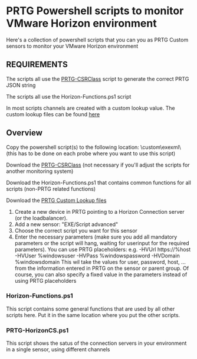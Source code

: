 # PRTG Powershell scripts to monitor VMware Horizon environment
Here's a collection of powershell scripts that you can you as PRTG Custom sensors to monitor your VMware Horizon environment
## REQUIREMENTS
The scripts all use the [PRTG-CSRClass](../PRTG-CSR/) script to generate the correct PRTG JSON string

The scripts all use the Horizon-Functions.ps1 script

In most scripts channels are created with a custom lookup value. The custom lookup files can be found [here](../PRTG-Lookups/)
## Overview
Copy the powershell script(s) to the following location: <PRTG installation folder>\custom\exexml\ (this has to be done on each probe where you want to use this script)

Download the [PRTG-CSRClass](../PRTG-CSR/) (not necessary if you'll adjust the scripts for another monitoring system)

Download the Horizon-Functions.ps1 that contains common functions for all scripts (non-PRTG related functions)

Download the [PRTG Custom Lookup files](../PRTG-Lookups/) 

1. Create a new device in PRTG pointing to a Horizon Connection server (or the loadbalancer). 
2. Add a new sensor: "EXE/Script advanced"
3. Choose the correct script you want for this sensor
4. Enter the necessary parameters (make sure you add all mandatory parameters or the script will hang, waiting for userinput for the required parameters). You can use PRTG placeholders: 
   e.g. -HVUrl https://%host -HVUser %windowsuser -HVPass %windowspassword -HVDomain %windowsdomain 
   This wil take the values for user, password, host, ... from the information entered in PRTG on the sensor or parent group. Of course, you can also specify a fixed value in the parameters instead of using PRTG placeholders
### Horizon-Functions.ps1
This script contains some general functions that are used by all other scripts here. Put it in the same location where you put the other scripts.
### PRTG-HorizonCS.ps1
This script shows the satus of the connection servers in your environment in a single sensor, using different channels